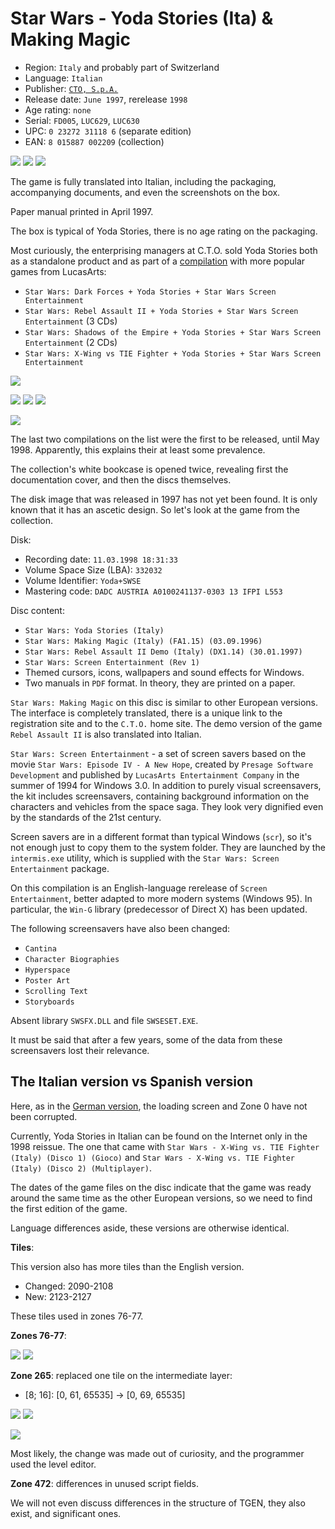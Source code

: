 Star Wars - Yoda Stories (Ita) & Making Magic
=============================================

* Region: `Italy` and probably part of Switzerland
* Language: `Italian`
* Publisher: [`CTO, S.p.A.`](http://web.archive.org/web/19980526073707fw_/http://www.cto.it/Yodastor.html)
* Release date: `June 1997`, rerelease `1998`
* Age rating: `none`
* Serial: `FD005`, `LUC629`, `LUC630`
* UPC: `0 23272 31118 6` (separate edition)
* EAN: `8 015887 002209` (collection)

[![](images/cover/thumb/yoda-stories-italy-box-front.jpg)](images/cover/yoda-stories-italy-box-front.jpg)
[![](images/cover/thumb/yoda-stories-italy-box-back.jpg)](images/cover/yoda-stories-italy-box-back.jpg)
[![](images/cover/thumb/yoda-stories-italy-disk-front.jpg)](images/cover/yoda-stories-italy-disk-front.jpg)

The game is fully translated into Italian, including the packaging, accompanying documents, and even the screenshots on the box.

Paper manual printed in April 1997.

The box is typical of Yoda Stories, there is no age rating on the packaging.

Most curiously, the enterprising managers at C.T.O. sold Yoda Stories
both as a standalone product and as part of a [compilation](http://web.archive.org/web/19991007205410fw_/http://www.cto.it/collezione99/main.html)
with more popular games from LucasArts:

* `Star Wars: Dark Forces + Yoda Stories + Star Wars Screen Entertainment`
* `Star Wars: Rebel Assault II + Yoda Stories + Star Wars Screen Entertainment` (3 CDs)
* `Star Wars: Shadows of the Empire + Yoda Stories + Star Wars Screen Entertainment` (2 CDs)
* `Star Wars: X-Wing vs TIE Fighter + Yoda Stories + Star Wars Screen Entertainment`

[![](images/cover/thumb/yoda-stories-ra2-italy-box-front.jpg)](images/cover/yoda-stories-ra2-italy-box-front.jpg)

[![](images/cover/thumb/yoda-stories-soe-italy-box-front.jpg)](images/cover/yoda-stories-soe-italy-box-front.jpg)
[![](images/cover/thumb/yoda-stories-soe-italy-box-back.jpg)](images/cover/yoda-stories-soe-italy-box-back.jpg)
[![](images/cover/thumb/yoda-stories-soe-italy-disk-front.jpg)](images/cover/yoda-stories-soe-italy-disk-front.jpg)

[![](images/cover/thumb/yoda-stories-x-wing-italy-box-front.jpg)](images/cover/yoda-stories-x-wing-italy-box-front.jpg)

The last two compilations on the list were the first to be released, until May 1998.
Apparently, this explains their at least some prevalence.

The collection's white bookcase is opened twice, revealing first the documentation cover,
and then the discs themselves.

The disk image that was released in 1997 has not yet been found. It is only known that it has an ascetic design.
So let's look at the game from the collection.

Disk:

* Recording date: `11.03.1998 18:31:33`
* Volume Space Size (LBA): `332032`
* Volume Identifier: `Yoda+SWSE`
* Mastering code: `DADC AUSTRIA A0100241137-0303 13 IFPI L553`

Disc content:

* `Star Wars: Yoda Stories (Italy)`
* `Star Wars: Making Magic (Italy) (FA1.15) (03.09.1996)`
* `Star Wars: Rebel Assault II Demo (Italy) (DX1.14) (30.01.1997)`
* `Star Wars: Screen Entertainment (Rev 1)`
* Themed cursors, icons, wallpapers and sound effects for Windows.
* Two manuals in `PDF` format. In theory, they are printed on a paper.

`Star Wars: Making Magic` on this disc is similar to other European versions.
The interface is completely translated, there is a unique link to the registration site and to the `C.T.O.` home site.
The demo version of the game `Rebel Assault II` is also translated into Italian.

`Star Wars: Screen Entertainment` - a set of screen savers based on the movie `Star Wars: Episode IV - A New Hope`,
created by `Presage Software Development` and published by `LucasArts Entertainment Company` in the summer of 1994 for Windows 3.0.
In addition to purely visual screensavers, the kit includes screensavers,
containing background information on the characters and vehicles from the space saga.
They look very dignified even by the standards of the 21st century.

Screen savers are in a different format than typical Windows (`scr`), so it's not enough just to copy them to the system folder.
They are launched by the `intermis.exe` utility, which is supplied with the `Star Wars: Screen Entertainment` package.

On this compilation is an English-language rerelease of `Screen Entertainment`, 
better adapted to more modern systems (Windows 95).
In particular, the `Win-G` library (predecessor of Direct X) has been updated.

The following screensavers have also been changed:

* `Cantina`
* `Character Biographies`
* `Hyperspace`
* `Poster Art`
* `Scrolling Text`
* `Storyboards`

Absent library `SWSFX.DLL` and file `SWSESET.EXE`.

It must be said that after a few years, some of the data from these screensavers lost their relevance.

The Italian version vs Spanish version
--------------------------------------

Here, as in the [German version](germany.md), the loading screen and Zone 0 have not been corrupted.

Currently, Yoda Stories in Italian can be found on the Internet only in the 1998 reissue.
The one that came with `Star Wars - X-Wing vs. TIE Fighter (Italy) (Disco 1) (Gioco)` and `Star Wars - X-Wing vs. TIE Fighter (Italy) (Disco 2) (Multiplayer)`.

The dates of the game files on the disc indicate that the game was ready around the same time
as the other European versions, so we need to find the first edition of the game.

Language differences aside, these versions are otherwise identical.

**Tiles**:

This version also has more tiles than the English version.

* Changed: 2090-2108
* New: 2123-2127

These tiles used in zones 76-77.

**Zones 76-77**:

![](images/zones/076it.png) ![](images/zones/077it.png)

**Zone 265**: replaced one tile on the intermediate layer:

* [8; 16]: [0, 61, 65535] -> [0, 69, 65535]

![](images/tiles/0061.png) ![](images/tiles/0069.png)

![](images/zones/z265.png)

Most likely, the change was made out of curiosity, and the programmer used the level editor.

**Zone 472**: differences in unused script fields.

We will not even discuss differences in the structure of TGEN, they also exist, and significant ones.
